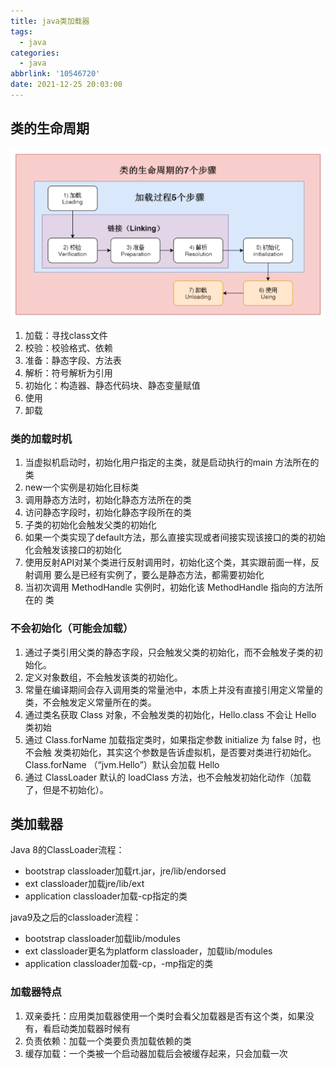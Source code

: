 ```yaml
---
title: java类加载器
tags:
  - java
categories:
  - java
abbrlink: '10546720'
date: 2021-12-25 20:03:00
---
```


## 类的生命周期

![java-classloader](java-classloader/classload1.png)

1. 加载：寻找class文件
2. 校验：校验格式、依赖
3. 准备：静态字段、方法表
4. 解析：符号解析为引用
5. 初始化：构造器、静态代码块、静态变量赋值
6. 使用
7. 卸载

### 类的加载时机

1. 当虚拟机启动时，初始化用户指定的主类，就是启动执行的main 方法所在的类
2. new一个实例是初始化目标类
3. 调用静态方法时，初始化静态方法所在的类
4. 访问静态字段时，初始化静态字段所在的类
5. 子类的初始化会触发父类的初始化
6. 如果一个类实现了default方法，那么直接实现或者间接实现该接口的类的初始化会触发该接口的初始化
7. 使用反射API对某个类进行反射调用时，初始化这个类，其实跟前面一样，反射调用 要么是已经有实例了，要么是静态方法，都需要初始化
8. 当初次调用 MethodHandle 实例时，初始化该 MethodHandle 指向的方法所在的 类

### 不会初始化（可能会加载）

1. 通过子类引用父类的静态字段，只会触发父类的初始化，而不会触发子类的初始化。 
2. 定义对象数组，不会触发该类的初始化。 
3. 常量在编译期间会存入调用类的常量池中，本质上并没有直接引用定义常量的类，不会触发定义常量所在的类。 
4. 通过类名获取 Class 对象，不会触发类的初始化，Hello.class 不会让 Hello 类初始
5. 通过 Class.forName 加载指定类时，如果指定参数 initialize 为 false 时，也不会触 发类初始化，其实这个参数是告诉虚拟机，是否要对类进行初始化。Class.forName （“jvm.Hello”）默认会加载 Hello 
6. 通过 ClassLoader 默认的 loadClass 方法，也不会触发初始化动作（加载了，但是不初始化）。

## 类加载器

Java 8的ClassLoader流程：

- bootstrap classloader加载rt.jar，jre/lib/endorsed
- ext classloader加载jre/lib/ext
- application classloader加载-cp指定的类

java9及之后的classloader流程：

- bootstrap classloader加载lib/modules
- ext classloader更名为platform classloader，加载lib/modules
- application classloader加载-cp，-mp指定的类

### 加载器特点

1. 双亲委托：应用类加载器使用一个类时会看父加载器是否有这个类，如果没有，看启动类加载器时候有
2. 负责依赖：加载一个类要负责加载依赖的类
3. 缓存加载：一个类被一个启动器加载后会被缓存起来，只会加载一次

